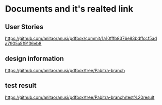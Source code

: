 Documents and it's realted link
================================
User Stories
----------------
 https://github.com/anitaoranusi/pdfbox/commit/1a10fffb8376e83bdffccf5ada7905a5f9136eb8
 
 
design information
--------------------
https://github.com/anitaoranusi/pdfbox/tree/Pabitra-branch


test result
--------------
https://github.com/anitaoranusi/pdfbox/tree/Pabitra-branch/test%20result
